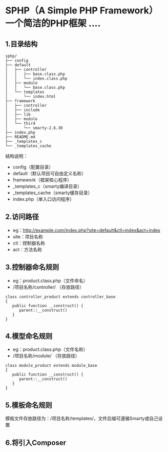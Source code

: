 # SPHP（A Simple PHP Framework） 一个简洁的PHP框架 ....

## 1.目录结构

```
sphp/
├── config
├── default
│   ├── controller
│   │   ├── base.class.php
│   │   └── index.class.php
│   ├── module
│   │   └── base.class.php
│   └── templates
│       └── index.html
├── framework
│   ├── controller
│   ├── include
│   ├── lib
│   ├── module
│   └── third
│       └── smarty-2.6.30
├── index.php
├── README.md
├── _templates_c
└── _templates_cache
```

结构说明：
* config（配置目录）
* default（默认项目可自由定义名称）
* framework（框架核心程序）
* _templates_c（smarty编译目录）
* _templates_cache（smarty缓存目录）
* index.php（单入口访问程序）

## 2.访问路径
* eg：http://example.com/index.php?site=default&ctl=index&act=index
* site：项目名称
* ctl：控制器名称
* act：方法名称

## 3.控制器命名规则
* eg：product.class.php（文件命名）
* /项目名称/controller/ （存放路径）

```
class controller_product extends controller_base
{
   public function __construct() {
      parent::__construct()
   }
}
```

## 4.模型命名规则
* eg：product.class.php（文件名称）
* /项目名称/module/ （存放路径）

```
class module_product extends module_base
{
   public function __construct() {
      parent::__construct()
   }
}
```

## 5.模板命名规则
模板文件存放路径为：/项目名称/templates/，文件后缀可遵循Smarty或自己设置

## 6.将引入Composer